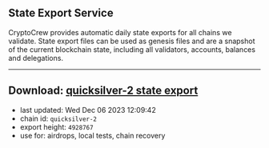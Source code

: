## State Export Service
CryptoCrew provides automatic daily state exports for all chains we validate. State export files can be used as genesis files and are a snapshot of the current blockchain state, including all validators, accounts, balances and delegations.

---
**Download: [quicksilver-2 state export](https://dl.ccvalidators.com/SERVICE/quicksilver/quicksilver-2_export_4928767.json)**
---

- last updated: Wed Dec 06 2023 12:09:42
- chain id: `quicksilver-2`
- export height: `4928767`
- use for: airdrops, local tests, chain recovery

